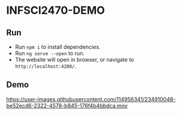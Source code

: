 # INFSCI2470-DEMO

## Run

- Run `npm i` to install dependencies. 
- Run `ng serve --open` to run. 
- The website will open in browser, or navigate to `http://localhost:4200/`. 

## Demo
https://user-images.githubusercontent.com/114956341/234910048-be52ecd6-2322-4578-b845-176f4b4bbdca.mov

